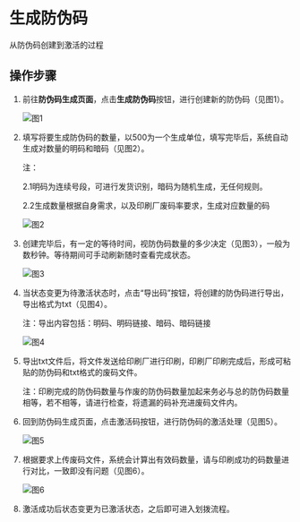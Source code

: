 # 生成防伪码

从防伪码创建到激活的过程

## 操作步骤

1. 前往**防伪码生成页面**，点击**生成防伪码**按钮，进行创建新的防伪码（见图1）。

   ![&#x56FE;1](http://md.stringon.com/img/%7Bfilename%7D%7B.suffix%7D20200903165906.png)

2. 填写将要生成防伪码的数量，以500为一个生成单位，填写完毕后，系统自动生成对数量的明码和暗码（见图2）。

   注：

   2.1明码为连续号段，可进行发货识别，暗码为随机生成，无任何规则。

   2.2生成数量根据自身需求，以及印刷厂废码率要求，生成对应数量的码

   ![&#x56FE;2](http://md.stringon.com/img/%7Bfilename%7D%7B.suffix%7D20200903165940.png)

3. 创建完毕后，有一定的等待时间，视防伪码数量的多少决定（见图3），一般为数秒钟。等待期间可手动刷新随时查看完成状态。

   ![&#x56FE;3](http://md.stringon.com/img/%7Bfilename%7D%7B.suffix%7D20200903170003.png)

4. 当状态变更为待激活状态时，点击“导出码”按钮，将创建的防伪码进行导出，导出格式为txt（见图4）。

   注：导出内容包括：明码、明码链接、暗码、暗码链接

   ![&#x56FE;4](http://md.stringon.com/img/%7Bfilename%7D%7B.suffix%7D20200903170027.png)

5. 导出txt文件后，将文件发送给印刷厂进行印刷，印刷厂印刷完成后，形成可粘贴的防伪码和txt格式的废码文件。

   注：印刷完成的防伪码数量与作废的防伪码数量加起来务必与总的防伪码数量相等，若不相等，请进行检查，将遗漏的码补充进废码文件内。

6. 回到防伪码生成页面，点击激活码按钮，进行防伪码的激活处理（见图5）。

   ![&#x56FE;5](http://md.stringon.com/img/%7Bfilename%7D%7B.suffix%7D20200903170135.png)

7. 根据要求上传废码文件，系统会计算出有效码数量，请与印刷成功的码数量进行对比，一致即没有问题（见图6）。

   ![&#x56FE;6](http://md.stringon.com/img/%7Bfilename%7D%7B.suffix%7D20200903170157.png)

8. 激活成功后状态变更为已激活状态，之后即可进入划拨流程。

